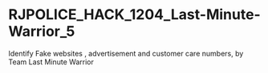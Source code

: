 # RJPOLICE_HACK_1204_Last-Minute-Warrior_5
Identify Fake websites , advertisement and customer care numbers, by Team Last Minute Warrior
